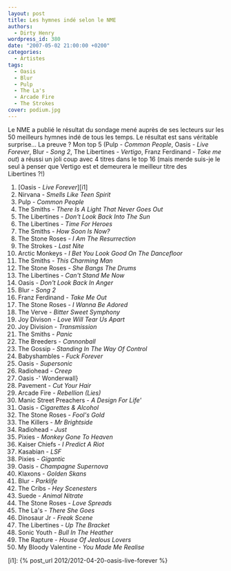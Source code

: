 ```yaml
---
layout: post
title: Les hymnes indé selon le NME
authors:
  - Dirty Henry
wordpress_id: 380
date: "2007-05-02 21:00:00 +0200"
categories:
  - Artistes
tags:
  - Oasis
  - Blur
  - Pulp
  - The La's
  - Arcade Fire
  - The Strokes
cover: podium.jpg
---
```


Le NME a publié le résultat du sondage mené auprès de ses lecteurs sur les 50
meilleurs hymnes indé de tous les temps. Le résultat est sans véritable
surprise… La preuve ? Mon top 5 (Pulp - _Common People_, Oasis - _Live Forever_,
Blur - _Song 2_, The Libertines - _Vertigo_, Franz Ferdinand - _Take me out_) a
réussi un joli coup avec 4 titres dans le top 16 (mais merde suis-je le seul à
penser que Vertigo est et demeurera le meilleur titre des Libertines ?!)

1. [Oasis - _Live Forever_][i1]
2. Nirvana - _Smells Like Teen Spirit_
3. Pulp - _Common People_
4. The Smiths - _There Is A Light That Never Goes Out_
5. The Libertines - _Don't Look Back Into The Sun_
6. The Libertines - _Time For Heroes_
7. The Smiths - _How Soon Is Now?_
8. The Stone Roses - _I Am The Resurrection_
9. The Strokes - _Last Nite_
10. Arctic Monkeys - _I Bet You Look Good On The Dancefloor_
11. The Smiths - _This Charming Man_
12. The Stone Roses - _She Bangs The Drums_
13. The Libertines - _Can't Stand Me Now_
14. Oasis - _Don't Look Back In Anger_
15. Blur - _Song 2_
16. Franz Ferdinand - _Take Me Out_
17. The Stone Roses - _I Wanna Be Adored_
18. The Verve - _Bitter Sweet Symphony_
19. Joy Divison - _Love Will Tear Us Apart_
20. Joy Division - _Transmission_
21. The Smiths - _Panic_
22. The Breeders - _Cannonball_
23. The Gossip - _Standing In The Way Of Control_
24. Babyshambles - _Fuck Forever_
25. Oasis - _Supersonic_
26. Radiohead - _Creep_
27. Oasis -' Wonderwall}
28. Pavement - _Cut Your Hair_
29. Arcade Fire - _Rebellion (Lies)_
30. Manic Street Preachers - _A Design For Life'_
31. Oasis - _Cigarettes & Alcohol_
32. The Stone Roses - _Fool's Gold_
33. The Killers - _Mr Brightside_
34. Radiohead - _Just_
35. Pixies - _Monkey Gone To Heaven_
36. Kaiser Chiefs - _I Predict A Riot_
37. Kasabian - _LSF_
38. Pixies - _Gigantic_
39. Oasis - _Champagne Supernova_
40. Klaxons - _Golden Skans_
41. Blur - _Parklife_
42. The Cribs - _Hey Scenesters_
43. Suede - _Animal Nitrate_
44. The Stone Roses - _Love Spreads_
45. The La's - _There She Goes_
46. Dinosaur Jr - _Freak Scene_
47. The Libertines - _Up The Bracket_
48. Sonic Youth - _Bull In The Heather_
49. The Rapture - _House Of Jealous Lovers_
50. My Bloody Valentine - _You Made Me Realise_

[i1]: {% post_url 2012/2012-04-20-oasis-live-forever %}
